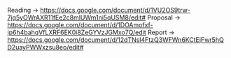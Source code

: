 Reading -> https://docs.google.com/document/d/1VU2OS9trw-7jq5yOWrAXR11fEe2c8mlUWm1ni5qUSM8/edit#
Proposal -> https://docs.google.com/document/d/1DOAmofxf-ip6h4bahqVfLXRF6EK0i8ZeGYVzJGMxo7Q/edit
Report -> https://docs.google.com/document/d/12dTNsl4FtzQ3WFWn6KCtEjFwr5hQD2uayPWWxzsu8eo/edit#
